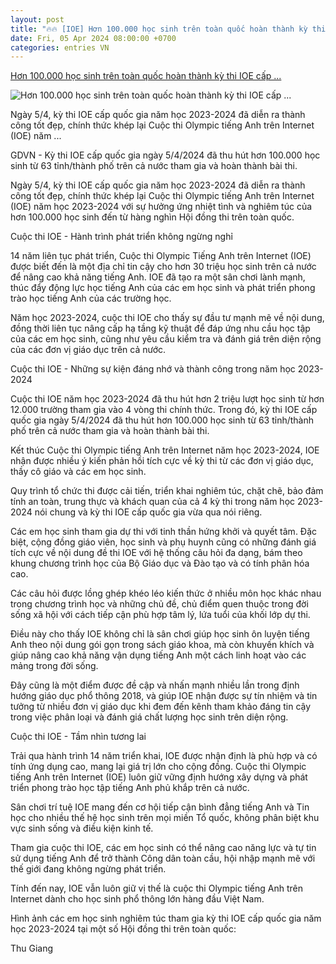```yaml
---
layout: post
title: "🔥🔥 [IOE] Hơn 100.000 học sinh trên toàn quốc hoàn thành kỳ thi IOE cấp ..."
date: Fri, 05 Apr 2024 08:00:00 +0700
categories: entries VN
---
```

[Hơn 100.000 học sinh trên toàn quốc hoàn thành kỳ thi IOE cấp ...](https://giaoduc.net.vn/hon-100000-hoc-sinh-tren-toan-quoc-hoan-thanh-ky-thi-ioe-cap-quoc-gia-post241968.gd)

![Hơn 100.000 học sinh trên toàn quốc hoàn thành kỳ thi IOE cấp ...](https://img.giaoduc.net.vn/1200x630/Uploaded/2024/edxwpcqdh/2024_04_05/mqro9ulfbwvfb7x9ozhfstfehocokexofgoa8bynsof6kw1stcop5pflmdettdnj1fota3qwvzozgjendzx4htce0wxsszskfz-eqgy12-bmgqudt42yxku1hhpnopenx5pljld9ldmsm8zzkndr9g-585.jpg)

Ngày 5/4, kỳ thi IOE cấp quốc gia năm học 2023-2024 đã diễn ra thành công tốt đẹp, chính thức khép lại Cuộc thi Olympic tiếng Anh trên Internet (IOE) năm ...

GDVN - Kỳ thi IOE cấp quốc gia ngày 5/4/2024 đã thu hút hơn 100.000 học sinh từ 63 tỉnh/thành phố trên cả nước tham gia và hoàn thành bài thi.

Ngày 5/4, kỳ thi IOE cấp quốc gia năm học 2023-2024 đã diễn ra thành công tốt đẹp, chính thức khép lại Cuộc thi Olympic tiếng Anh trên Internet (IOE) năm học 2023-2024 với sự hưởng ứng nhiệt tình và nghiêm túc của hơn 100.000 học sinh đến từ hàng nghìn Hội đồng thi trên toàn quốc.

Cuộc thi IOE - Hành trình phát triển không ngừng nghỉ

14 năm liên tục phát triển, Cuộc thi Olympic Tiếng Anh trên Internet (IOE) được biết đến là một địa chỉ tin cậy cho hơn 30 triệu học sinh trên cả nước để nâng cao khả năng tiếng Anh. IOE đã tạo ra một sân chơi lành mạnh, thúc đẩy động lực học tiếng Anh của các em học sinh và phát triển phong trào học tiếng Anh của các trường học.

Năm học 2023-2024, cuộc thi IOE cho thấy sự đầu tư mạnh mẽ về nội dung, đồng thời liên tục nâng cấp hạ tầng kỹ thuật để đáp ứng nhu cầu học tập của các em học sinh, cũng như yêu cầu kiểm tra và đánh giá trên diện rộng của các đơn vị giáo dục trên cả nước.

Cuộc thi IOE - Những sự kiện đáng nhớ và thành công trong năm học 2023-2024

Cuộc thi IOE năm học 2023-2024 đã thu hút hơn 2 triệu lượt học sinh từ hơn 12.000 trường tham gia vào 4 vòng thi chính thức. Trong đó, kỳ thi IOE cấp quốc gia ngày 5/4/2024 đã thu hút hơn 100.000 học sinh từ 63 tỉnh/thành phố trên cả nước tham gia và hoàn thành bài thi.

Kết thúc Cuộc thi Olympic tiếng Anh trên Internet năm học 2023-2024, IOE nhận được nhiều ý kiến phản hồi tích cực về kỳ thi từ các đơn vị giáo dục, thầy cô giáo và các em học sinh.

Quy trình tổ chức thi được cải tiến, triển khai nghiêm túc, chặt chẽ, bảo đảm tính an toàn, trung thực và khách quan của cả 4 kỳ thi trong năm học 2023-2024 nói chung và kỳ thi IOE cấp quốc gia vừa qua nói riêng.

Các em học sinh tham gia dự thi với tinh thần hứng khởi và quyết tâm. Đặc biệt, cộng đồng giáo viên, học sinh và phụ huynh cũng có những đánh giá tích cực về nội dung đề thi IOE với hệ thống câu hỏi đa dạng, bám theo khung chương trình học của Bộ Giáo dục và Đào tạo và có tính phân hóa cao.

Các câu hỏi được lồng ghép khéo léo kiến thức ở nhiều môn học khác nhau trong chương trình học và những chủ đề, chủ điểm quen thuộc trong đời sống xã hội với cách tiếp cận phù hợp tâm lý, lứa tuổi của khối lớp dự thi.

Điều này cho thấy IOE không chỉ là sân chơi giúp học sinh ôn luyện tiếng Anh theo nội dung gói gọn trong sách giáo khoa, mà còn khuyến khích và giúp nâng cao khả năng vận dụng tiếng Anh một cách linh hoạt vào các mảng trong đời sống.

Đây cũng là một điểm được đề cập và nhấn mạnh nhiều lần trong định hướng giáo dục phổ thông 2018, và giúp IOE nhận được sự tín nhiệm và tin tưởng từ nhiều đơn vị giáo dục khi đem đến kênh tham khảo đáng tin cậy trong việc phân loại và đánh giá chất lượng học sinh trên diện rộng.

Cuộc thi IOE - Tầm nhìn tương lai

Trải qua hành trình 14 năm triển khai, IOE được nhận định là phù hợp và có tính ứng dụng cao, mang lại giá trị lớn cho cộng đồng. Cuộc thi Olympic tiếng Anh trên Internet (IOE) luôn giữ vững định hướng xây dựng và phát triển phong trào học tập tiếng Anh phủ khắp trên cả nước.

Sân chơi trí tuệ IOE mang đến cơ hội tiếp cận bình đẳng tiếng Anh và Tin học cho nhiều thế hệ học sinh trên mọi miền Tổ quốc, không phân biệt khu vực sinh sống và điều kiện kinh tế.

Tham gia cuộc thi IOE, các em học sinh có thể nâng cao năng lực và tự tin sử dụng tiếng Anh để trở thành Công dân toàn cầu, hội nhập mạnh mẽ với thế giới đang không ngừng phát triển.

Tính đến nay, IOE vẫn luôn giữ vị thế là cuộc thi Olympic tiếng Anh trên Internet dành cho học sinh phổ thông lớn hàng đầu Việt Nam.

Hình ảnh các em học sinh nghiêm túc tham gia kỳ thi IOE cấp quốc gia năm học 2023-2024 tại một số Hội đồng thi trên toàn quốc:

Thu Giang


